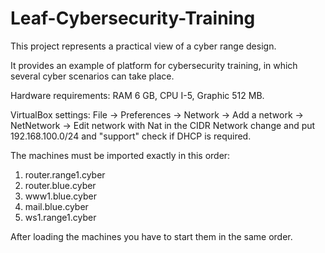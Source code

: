 # Leaf-Cybersecurity-Training

This project represents a practical view of a cyber range design. 

It provides an example of platform for cybersecurity training, in which several cyber scenarios can take place.

Hardware requirements: RAM 6 GB, CPU I-5, Graphic 512 MB.

VirtualBox settings: File -> Preferences -> Network -> Add a network -> NetNetwork -> Edit network with Nat in the CIDR Network change and put 192.168.100.0/24 and "support" check if DHCP is required.

The machines must be imported exactly in this order:
1.	router.range1.cyber
2.	router.blue.cyber
3.	www1.blue.cyber
4.	mail.blue.cyber
5.	ws1.range1.cyber

After loading the machines you have to start them in the same order.
